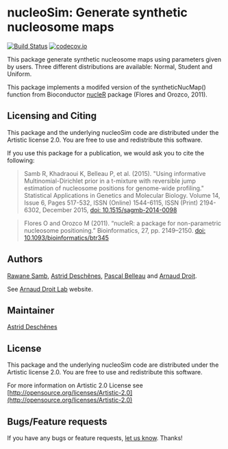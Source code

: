 nucleoSim: Generate synthetic nucleosome maps
=====================

[![Build Status](https://travis-ci.org/ArnaudDroitLab/nucleoSim.svg?branch=master)](https://travis-ci.org/ArnaudDroitLab/nucleoSim?branch=master)
[![codecov.io](https://codecov.io/github/ArnaudDroitLab/nucleoSim/coverage.svg?branch=master)](https://codecov.io/github/ArnaudDroitLab/nucleoSim?branch=master)

This package generate synthetic nucleosome maps using
parameters given by users. Three different
distributions are available: Normal, Student and Uniform.

This package implements a modifed version of the 
syntheticNucMap() function from Bioconductor 
[nucleR](http://www.bioconductor.org/packages/release/bioc/html/nucleR.html) 
package (Flores and Orozco, 2011).


## Licensing and Citing ##

This package and the underlying nucleoSim code are distributed under the Artistic license 2.0. You are free to use and redistribute this software.

If you use this package for a publication, we would ask you to cite the following:

> Samb R, Khadraoui K, Belleau P, et al. (2015). "Using informative Multinomial-Dirichlet prior in a t-mixture with reversible jump estimation of nucleosome positions for genome-wide profiling." Statistical Applications in Genetics and Molecular Biology. Volume 14, Issue 6, Pages 517-532, ISSN (Online) 1544-6115, ISSN (Print) 2194-6302, December 2015, <a href="http://dx.doi.org/10.1515/sagmb-2014-0098">doi: 10.1515/sagmb-2014-0098</a>

> Flores O and Orozco M (2011). “nucleR: a package for non-parametric nucleosome positioning.” Bioinformatics, 27, pp. 2149–2150. <a href="http://dx.doi.org/10.1093/bioinformatics/btr345">doi: 10.1093/bioinformatics/btr345</a>


## Authors ##

[Rawane Samb](https://ca.linkedin.com/in/rawanesamb 
"Rawane Samb"), 
[Astrid Desch&ecirc;nes](http://ca.linkedin.com/in/astriddeschenes 
"Astrid Desch&ecirc;nes"), 
[Pascal Belleau](http://ca.linkedin.com/in/pascalbelleau 
"Pascal Belleau") 
and [Arnaud Droit](http://ca.linkedin.com/in/drarnaud 
"Arnaud Droit").

See [Arnaud Droit Lab](http://bioinformatique.ulaval.ca/home/ 
"Arnaud Droit Lab") website.

## Maintainer ##

[Astrid Desch&ecirc;nes](http://ca.linkedin.com/in/astriddeschenes 
"Astrid Desch&ecirc;nes")

## License ##

This package and the underlying nucleoSim code are distributed under the 
Artistic license 2.0. You are free to use and redistribute this software. 

For more information on Artistic 2.0 License see
[http://opensource.org/licenses/Artistic-2.0](http://opensource.org/licenses/Artistic-2.0)

## Bugs/Feature requests ##

If you have any bugs or feature requests,
[let us know](https://github.com/arnauddroitlab/nucleoSim/issues). Thanks!
